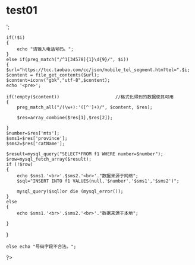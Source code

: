# test01
<!DOCTYPE HTML>
<html>
<head>
	<meta charset="utf-8">
	<title>输出</title>
</head>
<body>
<?php
	$host='127.0.0.1';
	$user='root';
	$pass='';
	$link=mysql_connect($host,$user,$pass);
	if($link){
		//echo "数据库连接成功！";
	}
	mysql_select_db('test');
	$i=$_GET["number"];
	echo $i.'<br>';
	
	if(!$i)
	{
		echo "请输入电话号码。";
	}
	else if(preg_match("/^1[34578]{1}\d{9}/", $i)) 
	{
	$url="https://tcc.taobao.com/cc/json/mobile_tel_segment.htm?tel=".$i;
	$content = file_get_contents($url);
	$content=iconv("gbk","utf-8",$content);
	echo '<pre>';
	
	if(!empty($content))                     //格式化得到的数据使其可用
	{        
		preg_match_all("/(\w+):'([^']+)/", $content, $res);
				
		$res=array_combine($res[1],$res[2]);

	}
	$number=$res['mts'];
	$sms1=$res['province'];
	$sms2=$res['catName'];

	$result=mysql_query("SELECT*FROM f1 WHERE number=$number");
	$row=mysql_fetch_array($result);
	if (!$row)
	{
		echo $sms1.'<br>'.$sms2.'<br>'."数据来源于网络";
		$sql="INSERT INTO f1 VALUES(null,'$number','$sms1','$sms2')";
	
		mysql_query($sql)or die (mysql_error());
	}
	else
	{
		echo $sms1.'<br>'.$sms2.'<br>'."数据来源于本地";

	}
}
	
	else echo "号码字段不合法。";

?>	
</body>
</html>
